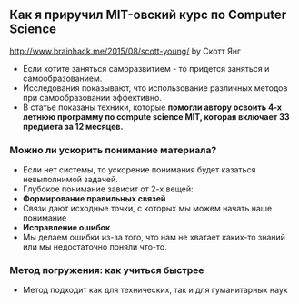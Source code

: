 ## Как я приручил MIT-овский курс по Computer Science
http://www.brainhack.me/2015/08/scott-young/
by Скотт Янг 

* Если хотите заняться саморазвитием - то придется заняться и самообразованием.
* Исследования показывают, что использование различных методов при самообразовании эффективно.
* В статье показаны техники, которые **помогли автору освоить 4-х летнюю программу по compute science MIT, которая включает 33 предмета за 12 месяцев.**

### Можно ли ускорить понимание материала?

* Если нет системы, то ускорение понимания будет казаться невыполнимой задачей.
* Глубокое понимание зависит от 2-х вещей:
 * **Формирование правильных связей**
  * Связи дают исходные точки, с которых мы можем начать наше понимание
 * **Исправление ошибок**
  * Мы делаем ошибки из-за того, что нам не хватает каких-то знаний или мы недостаточно поняли что-то.
  
### Метод погружения: как учиться быстрее

* Метод подходит как для технических, так и для гуманитарных наук

  
